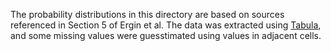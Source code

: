 The probability distributions in this directory are based on sources referenced
in Section 5 of Ergin et al. The data was extracted using
[Tabula](https://www.census.gov/compendia/statab/2012/tables/12s0209.pdf),
and some missing values were guesstimated using values in adjacent cells.
